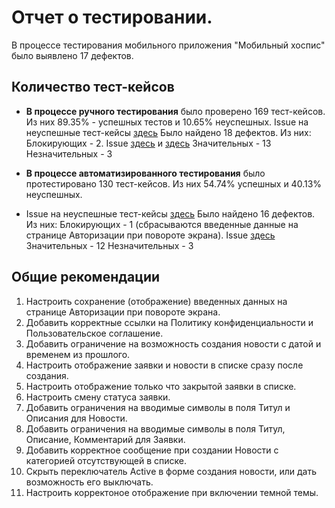 # Отчет о тестировании.


В процессе тестирования мобильного приложения "Мобильный хоспис" было выявлено 17 дефектов.

## Количество тест-кейсов

* **В процессе ручного тестирования** было проверено 169 тест-кейсов.
  Из них 89.35% - успешных тестов и 10.65% неуспешных.
  Issue на неуспешные тест-кейсы [здесь](https://github.com/KSUSHAPhil/Diplom/issues)
  Было найдено 18 дефектов. Из них:
  Блокирующих - 2. Issue [здесь](https://github.com/KSUSHAPhil/Diplom/issues/3) и [здесь](https://github.com/KSUSHAPhil/Diplom/issues/17)
  Значительных - 13
  Незначительных - 3

* **В процессе автоматизированного тестирования** было протестировано 130 тест-кейсов.
  Из них 54.74% успешных и 40.13% неуспешных.
* Issue на неуспешные тест-кейсы [здесь](https://github.com/KSUSHAPhil/Diplom/issues)
  Было найдено 16 дефектов. Из них:
  Блокирующих - 1 (сбрасываются введенные данные на странице Авторизации при повороте экрана). Issue [здесь](https://github.com/KSUSHAPhil/Diplom/issues/3)
  Значительных - 12
  Незначительных - 3


## Общие рекомендации
1. Настроить сохранение (отображение) введенных данных на странице Авторизации при повороте экрана.
1. Добавить корректные ссылки на Политику конфиденциальности и Пользовательское соглашение.
1. Добавить ограничение на возможность создания новости с датой и временем из прошлого.
1. Настроить отображение заявки и новости в списке сразу после создания.
1. Настроить отображение только что закрытой заявки в списке.
1. Настроить смену статуса заявки.
1. Добавить ограничения на вводимые символы в поля Титул и Описания для Новости.
1. Добавить ограничения на вводимые символы в поля Титул, Описание, Комментарий для Заявки.
1. Добавить корректное сообщение при создании Новости с категорией отсутствующей в списке.
1. Скрыть переключатель Activе в форме создания новости, или дать возможность его выключать.
1. Настроить корректоное отображение при включении темной темы.